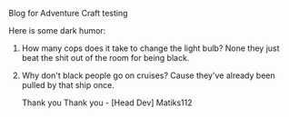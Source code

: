 Blog for Adventure Craft testing

Here is some dark humor:
  1. How many cops does it take to change the light bulb?
     None they just beat the shit out of the room for being black.
  2. Why don't black people go on cruises?
     Cause they've already been pulled by that ship once.

     Thank you Thank you - [Head Dev] Matiks112 
